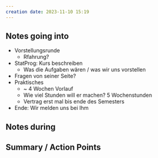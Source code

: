 ```yaml
---
creation date: 2023-11-10 15:19
---
```



## Notes going into
- Vorstellungsrunde
	- Rfahrung?
- StatProg: Kurs beschreiben
	- Was die Aufgaben wären / was wir uns vorstellen
- Fragen von seiner Seite?
- Praktisches
	- ~ 4 Wochen Vorlauf
	- Wie viel Stunden will er machen? 5 Wochenstunden
	- Vertrag erst mal bis ende des Semesters
- Ende: Wir melden uns bei Ihm

## Notes during


## Summary / Action Points
